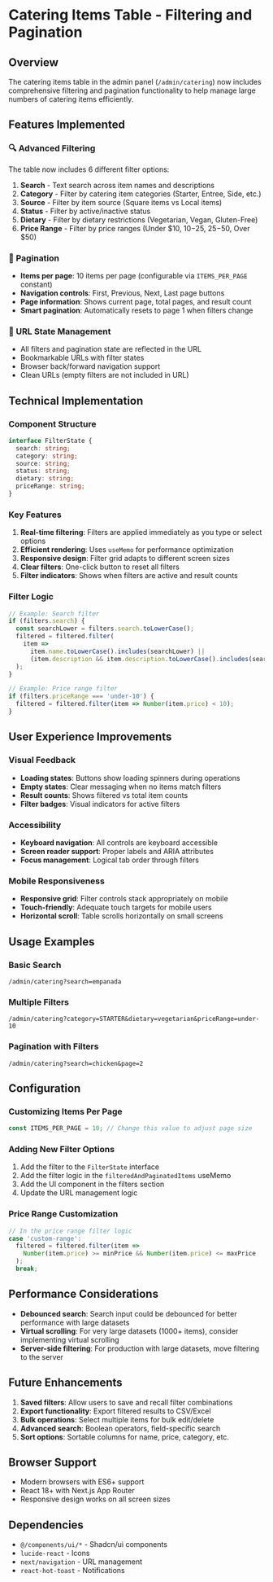 # Catering Items Table - Filtering and Pagination

## Overview

The catering items table in the admin panel (`/admin/catering`) now includes comprehensive filtering and pagination functionality to help manage large numbers of catering items efficiently.

## Features Implemented

### 🔍 Advanced Filtering

The table now includes 6 different filter options:

1. **Search** - Text search across item names and descriptions
2. **Category** - Filter by catering item categories (Starter, Entree, Side, etc.)
3. **Source** - Filter by item source (Square items vs Local items)
4. **Status** - Filter by active/inactive status
5. **Dietary** - Filter by dietary restrictions (Vegetarian, Vegan, Gluten-Free)
6. **Price Range** - Filter by price ranges (Under $10, $10-$25, $25-$50, Over $50)

### 📄 Pagination

- **Items per page**: 10 items per page (configurable via `ITEMS_PER_PAGE` constant)
- **Navigation controls**: First, Previous, Next, Last page buttons
- **Page information**: Shows current page, total pages, and result count
- **Smart pagination**: Automatically resets to page 1 when filters change

### 🔗 URL State Management

- All filters and pagination state are reflected in the URL
- Bookmarkable URLs with filter states
- Browser back/forward navigation support
- Clean URLs (empty filters are not included in URL)

## Technical Implementation

### Component Structure

```typescript
interface FilterState {
  search: string;
  category: string;
  source: string;
  status: string;
  dietary: string;
  priceRange: string;
}
```

### Key Features

1. **Real-time filtering**: Filters are applied immediately as you type or select options
2. **Efficient rendering**: Uses `useMemo` for performance optimization
3. **Responsive design**: Filter grid adapts to different screen sizes
4. **Clear filters**: One-click button to reset all filters
5. **Filter indicators**: Shows when filters are active and result counts

### Filter Logic

```typescript
// Example: Search filter
if (filters.search) {
  const searchLower = filters.search.toLowerCase();
  filtered = filtered.filter(
    item =>
      item.name.toLowerCase().includes(searchLower) ||
      (item.description && item.description.toLowerCase().includes(searchLower))
  );
}

// Example: Price range filter
if (filters.priceRange === 'under-10') {
  filtered = filtered.filter(item => Number(item.price) < 10);
}
```

## User Experience Improvements

### Visual Feedback

- **Loading states**: Buttons show loading spinners during operations
- **Empty states**: Clear messaging when no items match filters
- **Result counts**: Shows filtered vs total item counts
- **Filter badges**: Visual indicators for active filters

### Accessibility

- **Keyboard navigation**: All controls are keyboard accessible
- **Screen reader support**: Proper labels and ARIA attributes
- **Focus management**: Logical tab order through filters

### Mobile Responsiveness

- **Responsive grid**: Filter controls stack appropriately on mobile
- **Touch-friendly**: Adequate touch targets for mobile users
- **Horizontal scroll**: Table scrolls horizontally on small screens

## Usage Examples

### Basic Search

```
/admin/catering?search=empanada
```

### Multiple Filters

```
/admin/catering?category=STARTER&dietary=vegetarian&priceRange=under-10
```

### Pagination with Filters

```
/admin/catering?search=chicken&page=2
```

## Configuration

### Customizing Items Per Page

```typescript
const ITEMS_PER_PAGE = 10; // Change this value to adjust page size
```

### Adding New Filter Options

1. Add the filter to the `FilterState` interface
2. Add the filter logic in the `filteredAndPaginatedItems` useMemo
3. Add the UI component in the filters section
4. Update the URL management logic

### Price Range Customization

```typescript
// In the price range filter logic
case 'custom-range':
  filtered = filtered.filter(item =>
    Number(item.price) >= minPrice && Number(item.price) <= maxPrice
  );
  break;
```

## Performance Considerations

- **Debounced search**: Search input could be debounced for better performance with large datasets
- **Virtual scrolling**: For very large datasets (1000+ items), consider implementing virtual scrolling
- **Server-side filtering**: For production with large datasets, move filtering to the server

## Future Enhancements

1. **Saved filters**: Allow users to save and recall filter combinations
2. **Export functionality**: Export filtered results to CSV/Excel
3. **Bulk operations**: Select multiple items for bulk edit/delete
4. **Advanced search**: Boolean operators, field-specific search
5. **Sort options**: Sortable columns for name, price, category, etc.

## Browser Support

- Modern browsers with ES6+ support
- React 18+ with Next.js App Router
- Responsive design works on all screen sizes

## Dependencies

- `@/components/ui/*` - Shadcn/ui components
- `lucide-react` - Icons
- `next/navigation` - URL management
- `react-hot-toast` - Notifications
